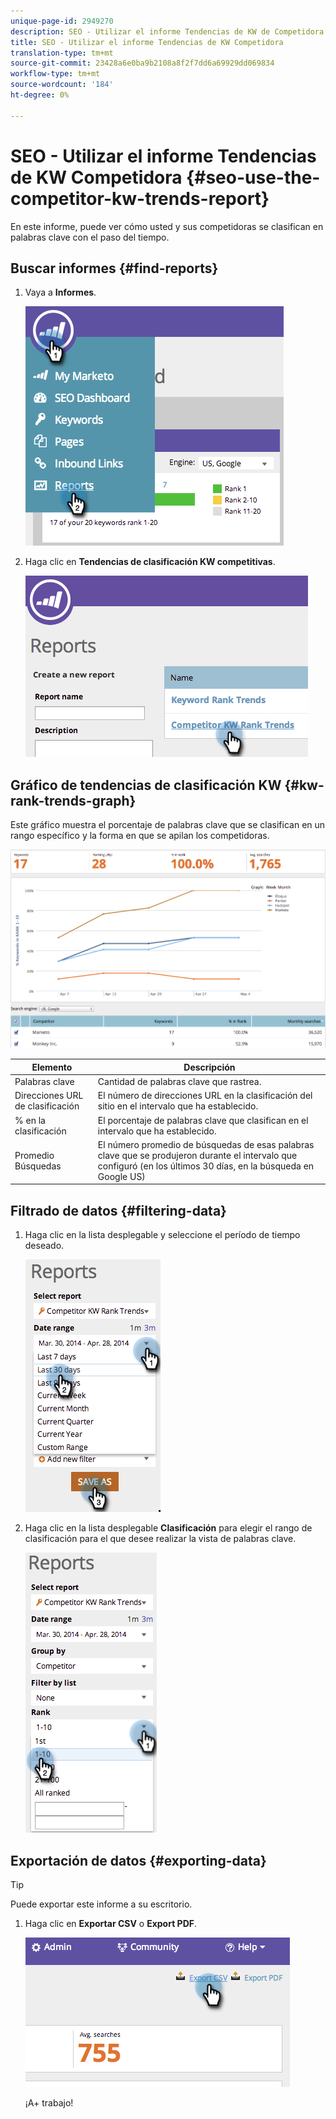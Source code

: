 ```yaml
---
unique-page-id: 2949270
description: SEO - Utilizar el informe Tendencias de KW de Competidora - Documentos de marketing - Documentación del producto
title: SEO - Utilizar el informe Tendencias de KW Competidora
translation-type: tm+mt
source-git-commit: 23428a6e0ba9b2108a8f2f7dd6a69929dd069834
workflow-type: tm+mt
source-wordcount: '184'
ht-degree: 0%

---
```



# SEO - Utilizar el informe Tendencias de KW Competidora {#seo-use-the-competitor-kw-trends-report}

En este informe, puede ver cómo usted y sus competidoras se clasifican en palabras clave con el paso del tiempo.

## Buscar informes {#find-reports}

1. Vaya a **Informes**.

   ![](assets/image2014-9-18-14-3a6-3a18.png)

1. Haga clic en **Tendencias de clasificación KW competitivas**.

   ![](assets/image2014-9-18-14-3a6-3a37.png)

## Gráfico de tendencias de clasificación KW {#kw-rank-trends-graph}

Este gráfico muestra el porcentaje de palabras clave que se clasifican en un rango específico y la forma en que se apilan los competidoras.

![](assets/image2014-9-18-14-3a7-3a1.png)

| Elemento | Descripción |
|---|---|
| Palabras clave | Cantidad de palabras clave que rastrea. |
| Direcciones URL de clasificación | El número de direcciones URL en la clasificación del sitio en el intervalo que ha establecido. |
| % en la clasificación | El porcentaje de palabras clave que clasifican en el intervalo que ha establecido. |
| Promedio Búsquedas | El número promedio de búsquedas de esas palabras clave que se produjeron durante el intervalo que configuró (en los últimos 30 días, en la búsqueda en Google US) |

## Filtrado de datos {#filtering-data}

1. Haga clic en la lista desplegable y seleccione el período de tiempo deseado.

   ![](assets/image2014-9-18-14-3a7-3a17.png)

1. Haga clic en la lista desplegable **Clasificación** para elegir el rango de clasificación para el que desee realizar la vista de palabras clave.

   ![](assets/image2014-9-18-14-3a8-3a26.png)

## Exportación de datos {#exporting-data}

>[!TIP]
>
>Puede exportar este informe a su escritorio.

1. Haga clic en **Exportar CSV** o **Export PDF**.

   ![](assets/image2014-9-18-14-3a9-3a49.png)

   ¡A+ trabajo!

